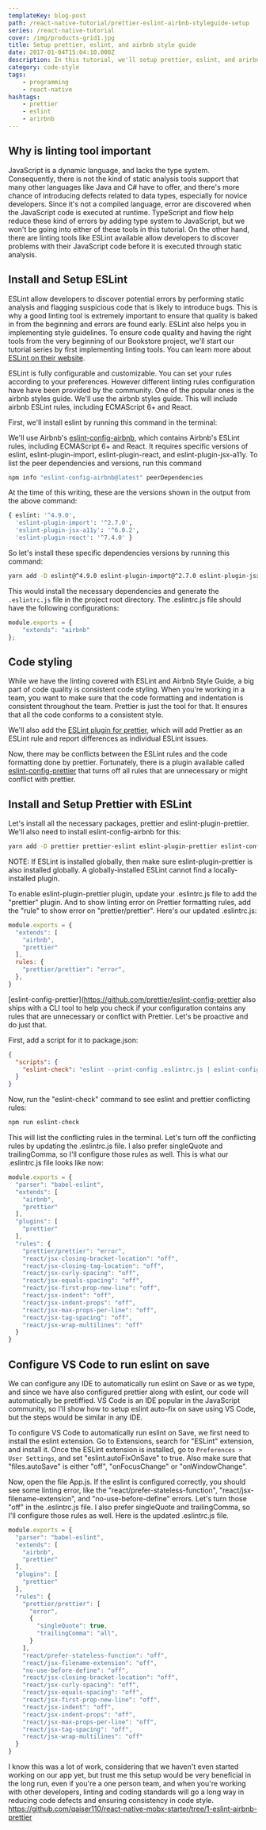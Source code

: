 ```yaml
---
templateKey: blog-post
path: /react-native-tutorial/prettier-eslint-airbnb-styleguide-setup
series: /react-native-tutorial
cover: /img/products-grid1.jpg
title: Setup prettier, eslint, and airbnb style guide
date: 2017-01-04T15:04:10.000Z
description: In this tutorial, we'll setup prettier, eslint, and arirbnb style guide to make sure our code not only looks pretty, but also runs code linting.
category: code-style
tags:
    - programming
    - react-native
hashtags:
    - prettier
    - eslint
    - arirbnb
---
```

## Why is linting tool important

JavaScript is a dynamic language, and lacks the type system. Consequently, there is not the kind of static analysis tools support that many other languages like Java and C# have to offer, and there's more chance of introducing defects related to data types, especially for novice developers. Since it's not a compiled language, error are discovered when the JavaScript code is executed at runtime. TypeScript and flow help reduce these kind of errors by adding type system to JavaScript, but we won't be going into either of these tools in this tutorial. On the other hand, there are linting tools like ESLint available allow developers to discover problems with their JavaScript code before it is executed through static analysis.

## Install and Setup ESLint

ESLint allow developers to discover potential errors by performing static analysis and flagging suspicious code that is likely to introduce bugs. This is why a good linting tool is extremely important to ensure that quality is baked in from the beginning and errors are found early. ESLint also helps you in implementing style guidelines. To ensure code quality and having the right tools from the very beginning of our Bookstore project, we'll start our tutorial series by first implementing linting tools. You can learn more about [ESLint on their website](https://eslint.org/docs/about/).

ESLint is fully configurable and customizable. You can set your rules according to your preferences. However different linting rules configuration have have been provided by the community. One of the popular ones is the airbnb styles guide. We'll use the airbnb styles guide. This will include airbnb ESLint rules, including ECMAScript 6+ and React.

First, we'll install eslint by running this command in the terminal:

We'll use Airbnb's [eslint-config-airbnb](https://github.com/airbnb/javascript/tree/master/packages/eslint-config-airbnb), which contains Airbnb's ESLint rules, including ECMAScript 6+ and React. It requires specific versions of eslint, eslint-plugin-import, eslint-plugin-react, and eslint-plugin-jsx-a11y. To list the peer dependencies and versions, run this command

```sh
npm info "eslint-config-airbnb@latest" peerDependencies
```

At the time of this writing, these are the versions shown in the output from the above command:

```sh
{ eslint: '^4.9.0',
  'eslint-plugin-import': '^2.7.0',
  'eslint-plugin-jsx-a11y': '^6.0.2',
  'eslint-plugin-react': '^7.4.0' }
```

So let's install these specific dependencies versions by running this command:

```sh
yarn add -D eslint@^4.9.0 eslint-plugin-import@^2.7.0 eslint-plugin-jsx-a11y@^6.0.2 eslint-plugin-react@^7.4.0
```

This would install the necessary dependencies and generate the `.eslintrc.js` file in the project root directory. The .eslintrc.js file should have the following configurations:

```js
module.exports = {
    "extends": "airbnb"
};
```

## Code styling

While we have the linting covered with ESLint and Airbnb Style Guide, a big part of code quality is consistent code styling. When you're working in a team, you want to make sure that the code formatting and indentation is consistent throughout the team. Prettier is just the tool for that. It ensures that all the code conforms to a consistent style.

We'll also add the [ESLint plugin for prettier](https://github.com/prettier/eslint-plugin-prettier), which will add Prettier as an ESLint rule and report differences as individual ESLint issues.

Now, there may be conflicts between the ESLint rules and the code formatting done by prettier. Fortunately, there is a plugin available called [eslint-config-prettier](https://github.com/prettier/eslint-config-prettier) that turns off all rules that are unnecessary or might conflict with prettier.

## Install and Setup Prettier with ESLint

Let's install all the necessary packages, prettier and eslint-plugin-prettier. We'll also need to install eslint-config-airbnb for this:

```sh
yarn add -D prettier prettier-eslint eslint-plugin-prettier eslint-config-prettier eslint-config-airbnb
```

NOTE: If ESLint is installed globally, then make sure eslint-plugin-prettier is also installed globally. A globally-installed ESLint cannot find a locally-installed plugin.

To enable eslint-plugin-prettier plugin, update your .eslintrc.js file to add the "prettier" plugin. And to show linting error on Prettier formatting rules, add the "rule" to show error on "prettier/prettier". Here's our updated .eslintrc.js:

```js
module.exports = {
  "extends": [
    "airbnb",
    "prettier"
  ],
  rules: {
    "prettier/prettier": "error",
  },
}
```

[eslint-config-prettier](https://github.com/prettier/eslint-config-prettier also ships with a CLI tool to help you check if your configuration contains any rules that are unnecessary or conflict with Prettier. Let's be proactive and do just that.

First, add a script for it to package.json:

```json
{
  "scripts": {
    "eslint-check": "eslint --print-config .eslintrc.js | eslint-config-prettier-check"
  }
}
```

Now, run the "eslint-check" command to see eslint and prettier conflicting rules:

```sh
npm run eslint-check
```

This will list the conflicting rules in the terminal. Let's turn off the conflicting rules by updating the .eslintrc.js file. I also prefer singleQuote and trailingComma, so I'll configure those rules as well. This is what our .eslintrc.js file looks like now:

```js
module.exports = {
  "parser": "babel-eslint",
  "extends": [
    "airbnb",
    "prettier"
  ],
  "plugins": [
    "prettier"
  ],
  "rules": {
    "prettier/prettier": "error",
    "react/jsx-closing-bracket-location": "off",
    "react/jsx-closing-tag-location": "off",
    "react/jsx-curly-spacing": "off",
    "react/jsx-equals-spacing": "off",
    "react/jsx-first-prop-new-line": "off",
    "react/jsx-indent": "off",
    "react/jsx-indent-props": "off",
    "react/jsx-max-props-per-line": "off",
    "react/jsx-tag-spacing": "off",
    "react/jsx-wrap-multilines": "off"
  }
}
```

## Configure VS Code to run eslint on save

We can configure any IDE to automatically run eslint on Save or as we type, and since we have also configured prettier along with eslint, our code will automatically be pretiffied. VS Code is an IDE popular in the JavaScript community, so I'll show how to setup eslint auto-fix on save using VS Code, but the steps would be similar in any IDE.

To configure VS Code to automatically run eslint on Save, we first need to install the eslint extension. Go to Extensions, search for "ESLint" extension, and install it. Once the ESLint extension is installed, go to `Preferences > User Settings`, and set "eslint.autoFixOnSave" to true. Also make sure that "files.autoSave" is either "off", "onFocusChange" or "onWindowChange".

Now, open the file App.js. If the eslint is configured correctly, you should see some linting error, like the "react/prefer-stateless-function", "react/jsx-filename-extension", and "no-use-before-define" errors. Let's turn those "off" in the .eslintrc.js file. I also prefer singleQuote and trailingComma, so I'll configure those rules as well. Here is the updated .eslintrc.js file.

```js
module.exports = {
  "parser": "babel-eslint",
  "extends": [
    "airbnb",
    "prettier"
  ],
  "plugins": [
    "prettier"
  ],
  "rules": {
    "prettier/prettier": [
      "error",
      {
        "singleQuote": true,
        "trailingComma": "all",
      }
    ],
    "react/prefer-stateless-function": "off",
    "react/jsx-filename-extension": "off",
    "no-use-before-define": "off",
    "react/jsx-closing-bracket-location": "off",
    "react/jsx-curly-spacing": "off",
    "react/jsx-equals-spacing": "off",
    "react/jsx-first-prop-new-line": "off",
    "react/jsx-indent": "off",
    "react/jsx-indent-props": "off",
    "react/jsx-max-props-per-line": "off",
    "react/jsx-tag-spacing": "off",
    "react/jsx-wrap-multilines": "off"
  }
}
```

I know this was a lot of work, considering that we haven't even started working on our app yet, but trust me this setup would be very beneficial in the long run, even if you're a one person team, and when you're working with other developers, linting and coding standards will go a long way in reducing code defects and ensuring consistency in code style.
https://github.com/qaiser110/react-native-mobx-starter/tree/1-eslint-airbnb-prettier 

